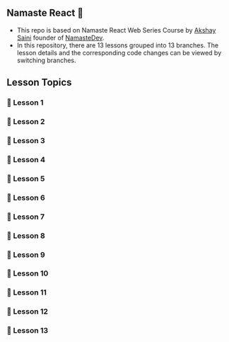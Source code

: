 ## Namaste React 🙏

- This repo is based on Namaste React Web Series Course by [Akshay Saini](https://www.linkedin.com/in/akshaymarch7/) founder of [NamasteDev](https://courses.namastedev.com/learn/Namaste-React).
- In this repository, there are 13 lessons grouped into 13 branches. The lesson details and the corresponding code changes can be viewed by switching branches.

## Lesson Topics

### 📒 Lesson 1

### 📒 Lesson 2

### 📒 Lesson 3

### 📒 Lesson 4

### 📒 Lesson 5

### 📒 Lesson 6

### 📒 Lesson 7

### 📒 Lesson 8

### 📒 Lesson 9

### 📒 Lesson 10

### 📒 Lesson 11

### 📒 Lesson 12

### 📒 Lesson 13
